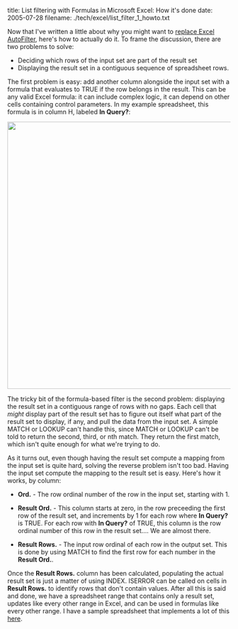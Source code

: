 title: List filtering with Formulas in Microsoft Excel: How it's done
date: 2005-07-28
filename: ./tech/excel/list_filter_1_howto.txt

Now that I've written a little about why you might want to <a
href="http://www.mschaef.com/cgi-bin/blosxom.cgi/2005/07/18#list_filter_0_motivation">
replace Excel AutoFilter</a>, here's how to actually do it. To frame
the discussion, there are two problems to solve:

* Deciding which rows of the input set are part of the result set
* Displaying the result set in a contiguous sequence of spreadsheet rows.

The first problem is easy: add another column alongside the input set
with a formula that evaluates to TRUE if the row belongs in the
result. This can be any valid Excel formula: it can include complex
logic, it can depend on other cells containing control parameters. In
my example spreadsheet, this formula is in column H, labeled <b>In
Query?</b>:

<img src="http://www.mschaef.com/list_filter_screenshot.gif" width="654" height="602">

The tricky bit of the formula-based filter is the second problem:
displaying the result set in a contiguous range of rows with no
gaps. Each cell that <i>might</i> display part of the result set has
to figure out itself what part of the result set to display, if any,
and pull the data from the input set. A simple MATCH or LOOKUP can't
handle this, since MATCH or LOOKUP can't be told to return the second,
third, or nth match. They return the first match, which isn't quite
enough for what we're trying to do.

As it turns out, even though having the result set compute a mapping from the
input set is quite hard, solving the reverse problem isn't too bad. Having
the input set compute the mapping to the result set is easy. Here's how it
works, by column:

* **Ord.** - The row ordinal number of the row in the input set,
    starting with 1.

* **Result Ord.** - This column starts at zero, in the row preceeding
   the first row of the result set, and increments by 1 for each row
   where <b>In Query?</b> is TRUE.  For each row with <b>In Query?</b>
   of TRUE, this column is the row ordinal number of this row in the
   result set.... We are almost there.

* **Result Rows.** - The input row ordinal of each row in the output
   set. This is done by using MATCH to find the first row for each
   number in the <b>Result Ord.</b>.

Once the <b>Result Rows.</b> column has been calculated, populating
the actual result set is just a matter of using INDEX. ISERROR can be
called on cells in <b>Result Rows.</b> to identify rows that don't
contain values. After all this is said and done, we have a spreadsheet
range that contains only a result set, updates like every other range
in Excel, and can be used in formulas like every other range.  I have
a sample spreadsheet that implements a lot of this <a
href="http://www.mschaef.com/list_filter.zip">here</a>.
